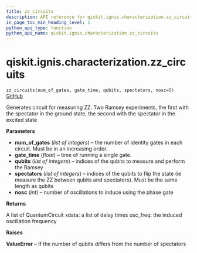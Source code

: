 ```yaml
---
title: zz_circuits
description: API reference for qiskit.ignis.characterization.zz_circuits
in_page_toc_min_heading_level: 1
python_api_type: function
python_api_name: qiskit.ignis.characterization.zz_circuits
---
```


<span id="qiskit-ignis-characterization-zz-circuits" />

# qiskit.ignis.characterization.zz\_circuits

<span id="qiskit.ignis.characterization.zz_circuits" />

`zz_circuits(num_of_gates, gate_time, qubits, spectators, nosc=5)` [GitHub](https://github.com/qiskit-community/qiskit-ignis/tree/stable/0.5/qiskit/ignis/characterization/hamiltonian/circuits.py "view source code")

Generates circuit for measuring ZZ. Two Ramsey experiments, the first with the spectator in the ground state, the second with the spectator in the excited state

**Parameters**

*   **num\_of\_gates** (*list of integers*) – the number of identity gates in each circuit. Must be in an increasing order.
*   **gate\_time** (*float*) – time of running a single gate.
*   **qubits** (*list of integers*) – indices of the qubits to measure and perform the Ramsey
*   **spectators** (*list of integers*) – indices of the qubits to flip the state (ie measure the ZZ between qubits and spectators). Must be the same length as qubits
*   **nosc** (*int*) – number of oscillations to induce using the phase gate

**Returns**

A list of QuantumCircuit xdata: a list of delay times osc\_freq: the induced oscillation frequency

**Raises**

**ValueError** – If the number of qubits differs from the number of spectators

